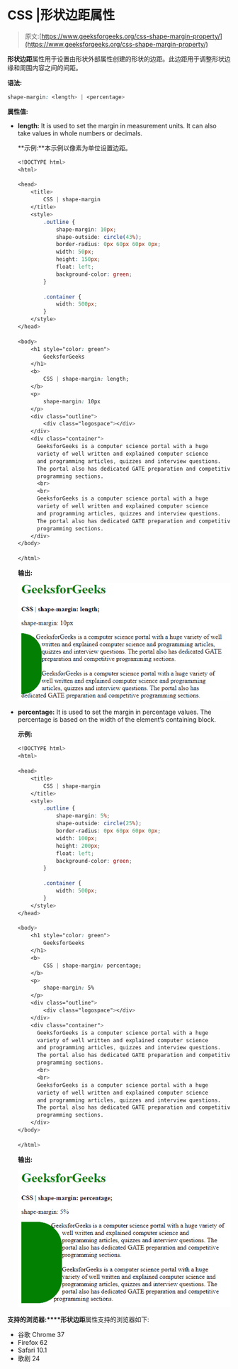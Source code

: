 # CSS |形状边距属性

> 原文:[https://www.geeksforgeeks.org/css-shape-margin-property/](https://www.geeksforgeeks.org/css-shape-margin-property/)

**形状边距**属性用于设置由形状外部属性创建的形状的边距。此边距用于调整形状边缘和周围内容之间的间距。

**语法:**

```css
shape-margin: <length> | <percentage>
```

**属性值:**

*   **length:** It is used to set the margin in measurement units. It can also take values in whole numbers or decimals.

    **示例:**本示例以像素为单位设置边距。

    ```css
    <!DOCTYPE html>
    <html>

    <head>
        <title>
            CSS | shape-margin
        </title>
        <style>
            .outline {
                shape-margin: 10px;
                shape-outside: circle(43%);
                border-radius: 0px 60px 60px 0px;
                width: 50px;
                height: 150px;
                float: left;
                background-color: green;
            }

            .container {
                width: 500px;
            }
        </style>
    </head>

    <body>
        <h1 style="color: green">
            GeeksforGeeks
        </h1>
        <b>
            CSS | shape-margin: length;
        </b>
        <p>
            shape-margin: 10px
        </p>
        <div class="outline">
            <div class="logospace"></div>
        </div>
        <div class="container">
          GeeksforGeeks is a computer science portal with a huge 
          variety of well written and explained computer science
          and programming articles, quizzes and interview questions. 
          The portal also has dedicated GATE preparation and competitive
          programming sections.
          <br>
          <br> 
          GeeksforGeeks is a computer science portal with a huge 
          variety of well written and explained computer science 
          and programming articles, quizzes and interview questions.
          The portal also has dedicated GATE preparation and competitive
          programming sections.
        </div>
    </body>

    </html>
    ```

    **输出:**

    ![values](img/1bf110732ba434e456d33c61aaa70105.png)

*   **percentage:** It is used to set the margin in percentage values. The percentage is based on the width of the element’s containing block.

    **示例:**

    ```css
    <!DOCTYPE html>
    <html>

    <head>
        <title>
            CSS | shape-margin
        </title>
        <style>
            .outline {
                shape-margin: 5%;
                shape-outside: circle(25%);
                border-radius: 0px 60px 60px 0px;
                width: 100px;
                height: 200px;
                float: left;
                background-color: green;
            }

            .container {
                width: 500px;
            }
        </style>
    </head>

    <body>
        <h1 style="color: green">
            GeeksforGeeks
        </h1>
        <b>
            CSS | shape-margin: percentage;
        </b>
        <p>
            shape-margin: 5%
        </p>
        <div class="outline">
            <div class="logospace"></div>
        </div>
        <div class="container">
          GeeksforGeeks is a computer science portal with a huge 
          variety of well written and explained computer science
          and programming articles, quizzes and interview questions. 
          The portal also has dedicated GATE preparation and competitive
          programming sections.
          <br>
          <br> 
          GeeksforGeeks is a computer science portal with a huge 
          variety of well written and explained computer science 
          and programming articles, quizzes and interview questions.
          The portal also has dedicated GATE preparation and competitive
          programming sections.
        </div>
    </body>

    </html>
    ```

    **输出:**

    ![percentage](img/1eddb87465a0ce4c214ab1f635f8b95c.png)

**支持的浏览器:****形状边距**属性支持的浏览器如下:

*   谷歌 Chrome 37
*   Firefox 62
*   Safari 10.1
*   歌剧 24